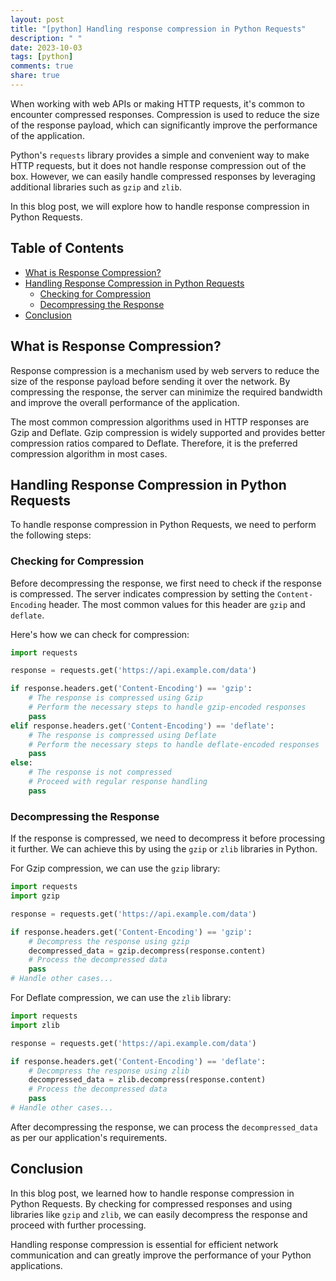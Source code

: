 ```yaml
---
layout: post
title: "[python] Handling response compression in Python Requests"
description: " "
date: 2023-10-03
tags: [python]
comments: true
share: true
---
```


When working with web APIs or making HTTP requests, it's common to encounter compressed responses. Compression is used to reduce the size of the response payload, which can significantly improve the performance of the application.

Python's `requests` library provides a simple and convenient way to make HTTP requests, but it does not handle response compression out of the box. However, we can easily handle compressed responses by leveraging additional libraries such as `gzip` and `zlib`.

In this blog post, we will explore how to handle response compression in Python Requests.

## Table of Contents
- [What is Response Compression?](#what-is-response-compression)
- [Handling Response Compression in Python Requests](#handling-response-compression-in-python-requests)
	- [Checking for Compression](#checking-for-compression)
	- [Decompressing the Response](#decompressing-the-response)
- [Conclusion](#conclusion)

## What is Response Compression?

Response compression is a mechanism used by web servers to reduce the size of the response payload before sending it over the network. By compressing the response, the server can minimize the required bandwidth and improve the overall performance of the application.

The most common compression algorithms used in HTTP responses are Gzip and Deflate. Gzip compression is widely supported and provides better compression ratios compared to Deflate. Therefore, it is the preferred compression algorithm in most cases.

## Handling Response Compression in Python Requests

To handle response compression in Python Requests, we need to perform the following steps:

### Checking for Compression

Before decompressing the response, we first need to check if the response is compressed. The server indicates compression by setting the `Content-Encoding` header. The most common values for this header are `gzip` and `deflate`.

Here's how we can check for compression:

```python
import requests

response = requests.get('https://api.example.com/data')

if response.headers.get('Content-Encoding') == 'gzip':
    # The response is compressed using Gzip
    # Perform the necessary steps to handle gzip-encoded responses
    pass
elif response.headers.get('Content-Encoding') == 'deflate':
    # The response is compressed using Deflate
    # Perform the necessary steps to handle deflate-encoded responses
    pass
else:
    # The response is not compressed
    # Proceed with regular response handling
    pass
```

### Decompressing the Response

If the response is compressed, we need to decompress it before processing it further. We can achieve this by using the `gzip` or `zlib` libraries in Python.

For Gzip compression, we can use the `gzip` library:

```python
import requests
import gzip

response = requests.get('https://api.example.com/data')

if response.headers.get('Content-Encoding') == 'gzip':
    # Decompress the response using gzip
    decompressed_data = gzip.decompress(response.content)
    # Process the decompressed data
    pass
# Handle other cases...
```

For Deflate compression, we can use the `zlib` library:

```python
import requests
import zlib

response = requests.get('https://api.example.com/data')

if response.headers.get('Content-Encoding') == 'deflate':
    # Decompress the response using zlib
    decompressed_data = zlib.decompress(response.content)
    # Process the decompressed data
    pass
# Handle other cases...
```

After decompressing the response, we can process the `decompressed_data` as per our application's requirements.

## Conclusion

In this blog post, we learned how to handle response compression in Python Requests. By checking for compressed responses and using libraries like `gzip` and `zlib`, we can easily decompress the response and proceed with further processing.

Handling response compression is essential for efficient network communication and can greatly improve the performance of your Python applications.